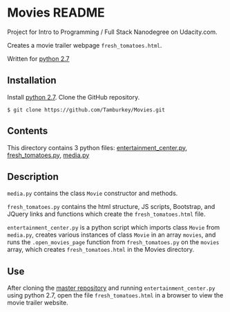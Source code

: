 # Movies README

Project for Intro to Programming / Full Stack Nanodegree on Udacity.com.

Creates a movie trailer webpage `fresh_tomatoes.html`.

Written for [python 2.7](https://www.python.org/)

## Installation

Install [python 2.7](https://www.python.org/).
Clone the GitHub repository.

	$ git clone https://github.com/Tamburkey/Movies.git

## Contents

This directory contains 3 python files:
[entertainment_center.py](entertainment_center.py),
[fresh_tomatoes.py](fresh_tomatoes.py),
[media.py](media.py)

## Description

`media.py` contains the class `Movie` constructor and methods.

`fresh_tomatoes.py` contains the html structure, JS scripts, Bootstrap,
and JQuery links and functions which create the `fresh_tomatoes.html` file.

`entertainment_center.py` is a python script which imports class `Movie`
from `media.py`, creates various instances of class `Movie` in an array
`movies`, and runs the `.open_movies_page` function from `fresh_tomatoes.py`
on the `movies` array, which creates `fresh_tomatoes.html` in the Movies
directory.

## Use

After cloning the [master repository](https://github.com/Tamburkey/Movies.git)
and running `entertainment_center.py` using python 2.7, open the file 
`fresh_tomatoes.html` in a browser to view the movie trailer website.
